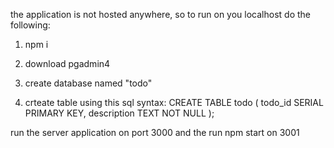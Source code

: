 the application is not hosted anywhere, so to run on you localhost do the following:

1) npm i

2) download pgadmin4

3) create database named "todo" 

4) crteate table using this sql syntax:
 CREATE TABLE todo (
    todo_id SERIAL PRIMARY KEY,
    description TEXT NOT NULL
);

run the server application on port 3000 and the run npm start on 3001

